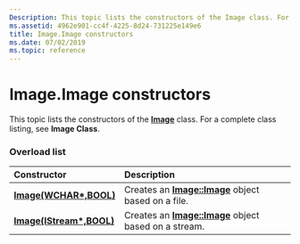 ```yaml
---
Description: This topic lists the constructors of the Image class. For a complete class listing, see Image Class.
ms.assetid: 4962e901-cc4f-4225-8d24-731225e149e6
title: Image.Image constructors
ms.date: 07/02/2019
ms.topic: reference
---
```


# Image.Image constructors

This topic lists the constructors of the [**Image**](/windows/win32/api/gdiplusheaders/nl-gdiplusheaders-image) class. For a complete class listing, see **Image Class**.

### Overload list



| Constructor                                                                                    | Description                                                                                                                           |
|:-----------------------------------------------------------------------------------------------|:--------------------------------------------------------------------------------------------------------------------------------------|
| [**Image(WCHAR\*,BOOL)**](/windows/win32/api/gdiplusheaders/nf-gdiplusheaders-image-image(inconstwchar_inbool)) | Creates an [**Image::Image**](/windows/win32/api/gdiplusheaders/nf-gdiplusheaders-image-image(inconstwchar_inbool)) object based on a file.<br/> |
| [**Image(IStream\*,BOOL)**](/windows/win32/api/gdiplusheaders/nf-gdiplusheaders-image-image(inistream_inbool)) | Creates an [**Image::Image**](/windows/win32/api/gdiplusheaders/nf-gdiplusheaders-image-image(inistream_inbool)) object based on a stream.<br/> |



 

 